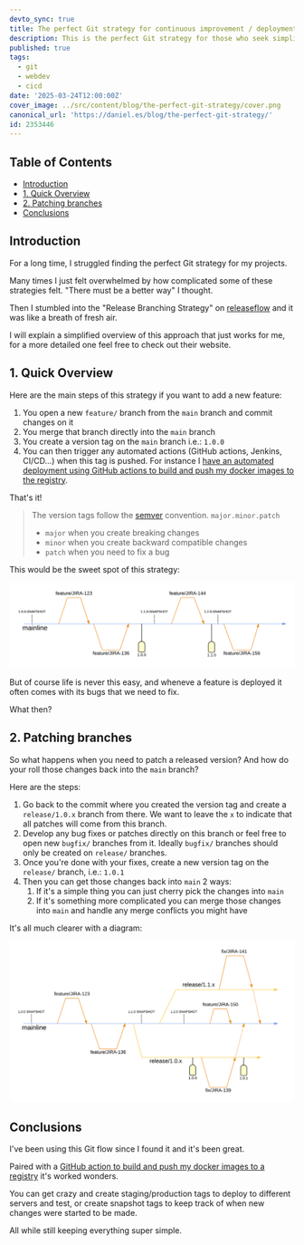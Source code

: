 ```yaml
---
devto_sync: true
title: The perfect Git strategy for continuous improvement / deployment
description: This is the perfect Git strategy for those who seek simplicity while still being able to continuously improve and deploy their code
published: true
tags:
  - git
  - webdev
  - cicd
date: '2025-03-24T12:00:00Z'
cover_image: ../src/content/blog/the-perfect-git-strategy/cover.png
canonical_url: 'https://daniel.es/blog/the-perfect-git-strategy/'
id: 2353446
---
```

## Table of Contents

- [Introduction](#introduction)
- [1. Quick Overview](#1-quick-overview)
- [2. Patching branches](#2-patching-branches)
- [Conclusions](#conclusions)


## Introduction

For a long time, I struggled finding the perfect Git strategy for my projects.

Many times I just felt overwhelmed by how complicated some of these strategies felt. "There must be a better way" I thought.

Then I stumbled into the "Release Branching Strategy" on [releaseflow](http://releaseflow.org/) and it was like a breath of fresh air.

I will explain a simplified overview of this approach that just works for me, for a more detailed one feel free to check out their website.

## 1. Quick Overview

Here are the main steps of this strategy if you want to add a new feature:

1. You open a new `feature/` branch from the `main` branch and commit changes on it
2. You merge that branch directly into the `main` branch
3. You create a version tag on the `main` branch i.e.: `1.0.0`
4. You can then trigger any automated actions (GitHub actions, Jenkins, CI/CD...) when this tag is pushed. For instance I [have an automated deployment using GitHub actions to build and push my docker images to the registry](https://daniel.es/blog/automatically-build-docker-images-with-github-actions/).

That's it!

> The version tags follow the [semver](https://semver.org/) convention.
> `major.minor.patch`
>
> - `major` when you create breaking changes
> - `minor` when you create backward compatible changes
> - `patch` when you need to fix a bug

This would be the sweet spot of this strategy:

![The sweet spot](../src/content/blog/the-perfect-git-strategy/sweet-spot.png)

But of course life is never this easy, and wheneve a feature is deployed it often comes with its bugs that we need to fix.

What then?

## 2. Patching branches

So what happens when you need to patch a released version? And how do your roll those changes back into the `main` branch?

Here are the steps:

1. Go back to the commit where you created the version tag and create a `release/1.0.x` branch from there. We want to leave the `x` to indicate that all patches will come from this branch.
2. Develop any bug fixes or patches directly on this branch or feel free to open new `bugfix/` branches from it. Ideally `bugfix/` branches should only be created on `release/` branches.
3. Once you're done with your fixes, create a new version tag on the `release/` branch, i.e.: `1.0.1`
4. Then you can get those changes back into `main` 2 ways:
   1. If it's a simple thing you can just cherry pick the changes into `main`
   2. If it's something more complicated you can merge those changes into `main` and handle any merge conflicts you might have

It's all much clearer with a diagram:

![Advanced overview](../src/content/blog/the-perfect-git-strategy/advanced-overview.png)

## Conclusions

I've been using this Git flow since I found it and it's been great.

Paired with a [GitHub action to build and push my docker images to a registry](https://daniel.es/blog/automatically-build-docker-images-with-github-actions/) it's worked wonders.

You can get crazy and create staging/production tags to deploy to different servers and test, or create snapshot tags to keep track of when new changes were started to be made.

All while still keeping everything super simple.

